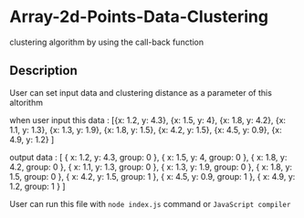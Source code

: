 # Array-2d-Points-Data-Clustering

clustering algorithm by using the call-back function

## Description
User can set input data and clustering distance as a parameter of this altorithm

when user input this data : [{x: 1.2, y: 4.3}, {x: 1.5, y: 4}, {x: 1.8, y: 4.2}, {x: 1.1, y: 1.3}, {x: 1.3, y: 1.9}, {x: 1.8, y: 1.5}, {x: 4.2, y: 1.5}, {x: 4.5, y: 0.9}, {x: 4.9, y: 1.2} ]

output data : [
  { x: 1.2, y: 4.3, group: 0 },
  { x: 1.5, y: 4, group: 0 },
  { x: 1.8, y: 4.2, group: 0 },
  { x: 1.1, y: 1.3, group: 0 },
  { x: 1.3, y: 1.9, group: 0 },
  { x: 1.8, y: 1.5, group: 0 },
  { x: 4.2, y: 1.5, group: 1 },
  { x: 4.5, y: 0.9, group: 1 },
  { x: 4.9, y: 1.2, group: 1 }
]

User can run this file with `node index.js` command or `JavaScript compiler`
